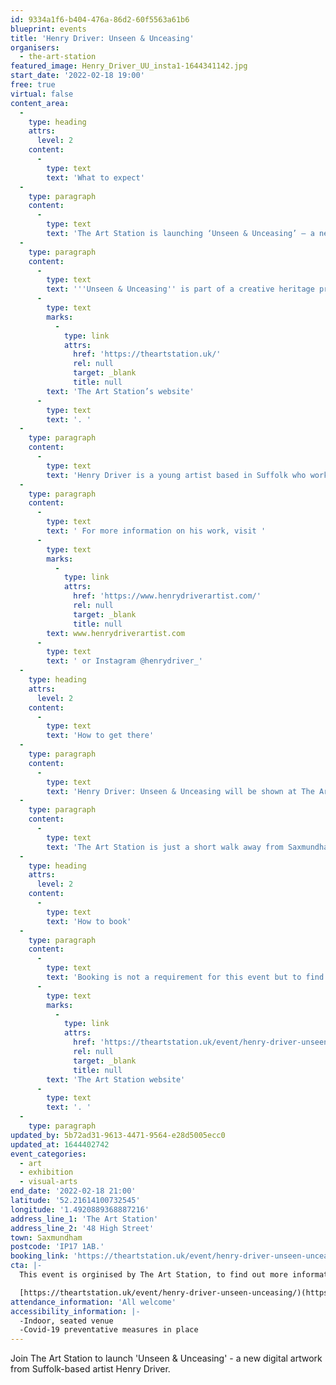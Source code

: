 ```yaml
---
id: 9334a1f6-b404-476a-86d2-60f5563a61b6
blueprint: events
title: 'Henry Driver: Unseen & Unceasing'
organisers:
  - the-art-station
featured_image: Henry_Driver_UU_insta1-1644341142.jpg
start_date: '2022-02-18 19:00'
free: true
virtual: false
content_area:
  -
    type: heading
    attrs:
      level: 2
    content:
      -
        type: text
        text: 'What to expect'
  -
    type: paragraph
    content:
      -
        type: text
        text: 'The Art Station is launching ‘Unseen & Unceasing’ – a new digital work by artist Henry Driver. '
  -
    type: paragraph
    content:
      -
        type: text
        text: '''Unseen & Unceasing'' is part of a creative heritage project that began last year when The Art Station opened areas of the old Saxmundham telephone exchange to the public for the first time to celebrate the historical significance of Saxmundham as a former hub for connectivity in Suffolk. Taking inspiration from this project, artist Henry Driver has created a new digital artwork which will be launched at The Art Station. ''Unseen and Unceasing'' is an awe-inspiring digital immersive experience, inviting the viewer to explore incredibly vivid and complex visual environments, and discover more about the nature of connectivity. Following the launch, the piece will also be hosted online to view via '
      -
        type: text
        marks:
          -
            type: link
            attrs:
              href: 'https://theartstation.uk/'
              rel: null
              target: _blank
              title: null
        text: 'The Art Station’s website'
      -
        type: text
        text: '. '
  -
    type: paragraph
    content:
      -
        type: text
        text: 'Henry Driver is a young artist based in Suffolk who works with digital media to connect us to the environment and present responses to climate change. He has shown work across the UK and internationally.'
  -
    type: paragraph
    content:
      -
        type: text
        text: ' For more information on his work, visit '
      -
        type: text
        marks:
          -
            type: link
            attrs:
              href: 'https://www.henrydriverartist.com/'
              rel: null
              target: _blank
              title: null
        text: www.henrydriverartist.com
      -
        type: text
        text: ' or Instagram @henrydriver_'
  -
    type: heading
    attrs:
      level: 2
    content:
      -
        type: text
        text: 'How to get there'
  -
    type: paragraph
    content:
      -
        type: text
        text: 'Henry Driver: Unseen & Unceasing will be shown at The Art Station on 48 High Street in Saxmundham.'
  -
    type: paragraph
    content:
      -
        type: text
        text: 'The Art Station is just a short walk away from Saxmundham train station or, if you''re travelling by car, there is parking at the front of the building.'
  -
    type: heading
    attrs:
      level: 2
    content:
      -
        type: text
        text: 'How to book'
  -
    type: paragraph
    content:
      -
        type: text
        text: 'Booking is not a requirement for this event but to find out more information then please visit '
      -
        type: text
        marks:
          -
            type: link
            attrs:
              href: 'https://theartstation.uk/event/henry-driver-unseen-unceasing/'
              rel: null
              target: _blank
              title: null
        text: 'The Art Station website'
      -
        type: text
        text: '. '
  -
    type: paragraph
updated_by: 5b72ad31-9613-4471-9564-e28d5005ecc0
updated_at: 1644402742
event_categories:
  - art
  - exhibition
  - visual-arts
end_date: '2022-02-18 21:00'
latitude: '52.21614100732545'
longitude: '1.4920889368887216'
address_line_1: 'The Art Station'
address_line_2: '48 High Street'
town: Saxmundham
postcode: 'IP17 1AB.'
booking_link: 'https://theartstation.uk/event/henry-driver-unseen-unceasing/'
cta: |-
  This event is orginised by The Art Station, to find out more information then please visit the website:

  [https://theartstation.uk/event/henry-driver-unseen-unceasing/)(https://theartstation.uk/event/henry-driver-unseen-unceasing/)
attendance_information: 'All welcome'
accessibility_information: |-
  -Indoor, seated venue
  -Covid-19 preventative measures in place
---
```

Join The Art Station to launch 'Unseen & Unceasing' - a new digital artwork from Suffolk-based artist Henry Driver.